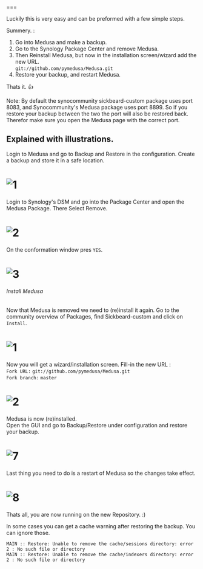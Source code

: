 ===

Luckily this is very easy and can be preformed with a few simple steps.  

Summery. :  

1) Go into Medusa and make a backup.  
2) Go to the Synology Package Center and remove Medusa.  
3) Then Reinstall Medusa, but now in the installation screen/wizard add the new URL.  
`git://github.com/pymedusa/Medusa.git`  
4) Restore your backup, and restart Medusa.  

Thats it. :+1:  

Note: By default the synocommunity sickbeard-custom package uses port 8083, and Synocommunity's Medusa package uses port 8899. So if you restore your backup between the two the port will also be restored back. Therefor make sure you open the Medusa page with the correct port.


## Explained with illustrations.  

Login to Medusa and go to Backup and Restore in the configuration. Create a backup and store it in a safe location.  

![1](https://cloud.githubusercontent.com/assets/7928052/11318354/73fa0d0e-904f-11e5-9432-581a8e795508.png)  
=


Login to Synology's DSM and go into the Package Center and open the Medusa Package. There Select Remove.  

![2](https://cloud.githubusercontent.com/assets/7928052/11318355/73faad5e-904f-11e5-8a00-36a0ca446070.png)
=


On the conformation window pres `YES`.  

![3](https://cloud.githubusercontent.com/assets/7928052/11318353/73f94810-904f-11e5-845b-71c7bc851f7c.png)
=

###### Install Medusa  

Now that Medusa is removed we need to (re)install it again. Go to the community overview of Packages, find Sickbeard-custom and click on `Install`.  

![1](https://cloud.githubusercontent.com/assets/7928052/12465056/88f5befe-bfcc-11e5-9c59-f44ad547c768.png)
=


Now you will get a wizard/installation screen. Fill-in the new URL :  
`Fork URL:`    `git://github.com/pymedusa/Medusa.git`  
`Fork branch:` `master` 

![2](https://cloud.githubusercontent.com/assets/7928052/12465370/f6963596-bfcd-11e5-814f-5c168c512b79.png)
=


Medusa is now (re)installed.  
Open the GUI and go to Backup/Restore under configuration and restore your backup.  

![7](https://cloud.githubusercontent.com/assets/7928052/11318357/741a8c14-904f-11e5-94e8-614dc94ede74.png)  
=


Last thing you need to do is a restart of Medusa so the changes take effect.   

![8](https://cloud.githubusercontent.com/assets/7928052/11318356/740d7dbc-904f-11e5-9e3a-4ebfea556b2e.png)  
=


Thats all, you are now running on the new Repository. :)  

In some cases you can get a cache warning after restoring the backup. You can ignore those.  

``` 
MAIN :: Restore: Unable to remove the cache/sessions directory: error 2 : No such file or directory  
MAIN :: Restore: Unable to remove the cache/indexers directory: error 2 : No such file or directory  
```
